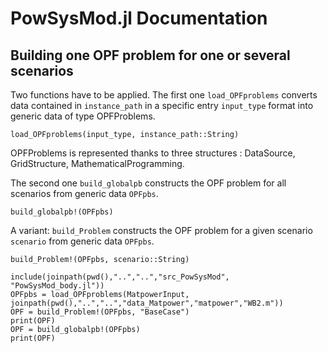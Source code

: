 # PowSysMod.jl Documentation

## Building one OPF problem for one or several scenarios
Two functions have to be applied.
The first one `load_OPFproblems` converts data contained in `instance_path` in a specific entry `input_type` format into generic data of type OPFProblems.

```@docs
load_OPFproblems(input_type, instance_path::String)
```

OPFProblems is represented thanks to three structures : DataSource, GridStructure, MathematicalProgramming.

The second one `build_globalpb` constructs the OPF problem for all scenarios from generic data `OPFpbs`.

```@docs
build_globalpb!(OPFpbs)
```
A variant: `build_Problem` constructs the OPF problem for a given scenario `scenario` from generic data `OPFpbs`.

```@docs
build_Problem!(OPFpbs, scenario::String)
```

```@repl
include(joinpath(pwd(),"..","..","src_PowSysMod", "PowSysMod_body.jl"))
OPFpbs = load_OPFproblems(MatpowerInput, joinpath(pwd(),"..","..","data_Matpower","matpower","WB2.m"))
OPF = build_Problem!(OPFpbs, "BaseCase")
print(OPF)
OPF = build_globalpb!(OPFpbs)
print(OPF)
```
